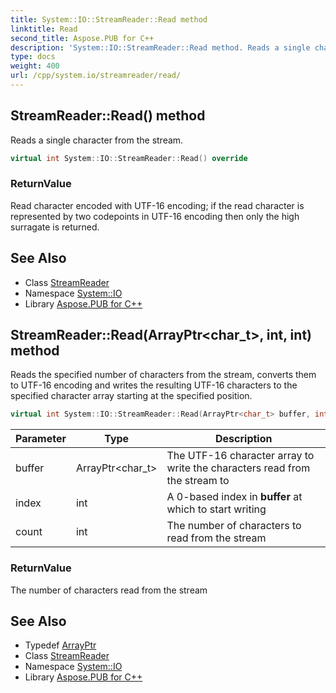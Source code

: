 ```yaml
---
title: System::IO::StreamReader::Read method
linktitle: Read
second_title: Aspose.PUB for C++
description: 'System::IO::StreamReader::Read method. Reads a single character from the stream in C++.'
type: docs
weight: 400
url: /cpp/system.io/streamreader/read/
---
```

## StreamReader::Read() method


Reads a single character from the stream.

```cpp
virtual int System::IO::StreamReader::Read() override
```


### ReturnValue

Read character encoded with UTF-16 encoding; if the read character is represented by two codepoints in UTF-16 encoding then only the high surragate is returned.

## See Also

* Class [StreamReader](../)
* Namespace [System::IO](../../)
* Library [Aspose.PUB for C++](../../../)
## StreamReader::Read(ArrayPtr\<char_t\>, int, int) method


Reads the specified number of characters from the stream, converts them to UTF-16 encoding and writes the resulting UTF-16 characters to the specified character array starting at the specified position.

```cpp
virtual int System::IO::StreamReader::Read(ArrayPtr<char_t> buffer, int index, int count) override
```


| Parameter | Type | Description |
| --- | --- | --- |
| buffer | ArrayPtr\<char_t\> | The UTF-16 character array to write the characters read from the stream to |
| index | int | A 0-based index in **buffer** at which to start writing |
| count | int | The number of characters to read from the stream |

### ReturnValue

The number of characters read from the stream

## See Also

* Typedef [ArrayPtr](../../../system/arrayptr/)
* Class [StreamReader](../)
* Namespace [System::IO](../../)
* Library [Aspose.PUB for C++](../../../)
